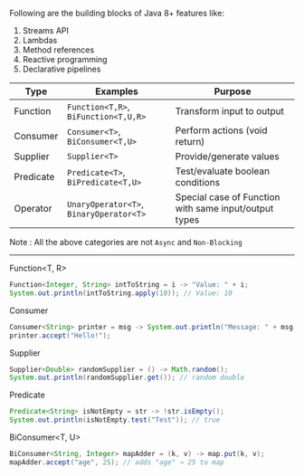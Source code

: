 Following are the building blocks of Java 8+ features like:
1) Streams API
2) Lambdas
3) Method references
4) Reactive programming
5) Declarative pipelines

| Type      | Examples                             | Purpose                                      |
|-----------|--------------------------------------|----------------------------------------------|
| Function  | `Function<T,R>`, `BiFunction<T,U,R>` | Transform input to output                    |
| Consumer  | `Consumer<T>`, `BiConsumer<T,U>`     | Perform actions (void return)                |
| Supplier  | `Supplier<T>`                        | Provide/generate values                      |
| Predicate | `Predicate<T>`, `BiPredicate<T,U>`   | Test/evaluate boolean conditions             |
| Operator  | `UnaryOperator<T>`, `BinaryOperator<T>` | Special case of Function with same input/output types |

Note : All the above categories are not `Async` and `Non-Blocking`


----

Function<T, R>
```java
Function<Integer, String> intToString = i -> "Value: " + i;
System.out.println(intToString.apply(10)); // Value: 10
```
Consumer<T>
```java
Consumer<String> printer = msg -> System.out.println("Message: " + msg);
printer.accept("Hello!");
```
Supplier<T>
```java
Supplier<Double> randomSupplier = () -> Math.random();
System.out.println(randomSupplier.get()); // random double
```
Predicate<T>
```java
Predicate<String> isNotEmpty = str -> !str.isEmpty();
System.out.println(isNotEmpty.test("Test")); // true
```
BiConsumer<T, U>
```java
BiConsumer<String, Integer> mapAdder = (k, v) -> map.put(k, v);
mapAdder.accept("age", 25); // adds "age" → 25 to map
```




